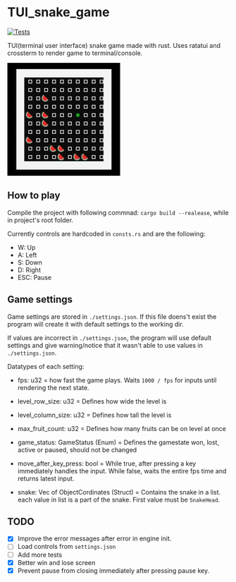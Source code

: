 # TUI_snake_game

[![Tests](https://github.com/Arttu05/TUI_snake_game/actions/workflows/test_and_build.yml/badge.svg)](https://github.com/Arttu05/TUI_snake_game/actions/workflows/test_and_build.yml)

TUI(terminal user interface) snake game made with rust. Uses ratatui and crossterm to render game to terminal/console.  

![Gameplay](assets/gameplay.gif)

## How to play

Compile the project with following commnad: ```cargo build --realease```, while in project's root folder.

Currently controls are hardcoded in ```consts.rs``` and are the following:

- W:     Up
- A:     Left
- S:     Down
- D:     Right
- ESC:   Pause

## Game settings

Game settings are stored in ```./settings.json```. If this file doens't exist the program will create it with default settings to the working dir.

If values are incorrect in ```./settings.json```, the program will use default settings and give warning/notice that it wasn't able to use values in ```./settings.json```.

Datatypes of each setting:

- fps: u32 = how fast the game plays. Waits ```1000 / fps``` for inputs until rendering the next state.

- level_row_size: u32 = Defines how wide the level is

- level_column_size: u32 = Defines how tall the level is

- max_fruit_count: u32 = Defines how many fruits can be on level at once

- game_status: GameStatus (Enum) = Defines the gamestate won, lost, active or paused, should not be changed

- move_after_key_press: bool = While true, after pressing a key immediately handles the input. While false, waits the entire fps time and returns latest input.

- snake: Vec of ObjectCordinates (Struct) = Contains the snake in a list. each value in list is a part of the snake. First value must be ```SnakeHead```. 


## TODO

- [x] Improve the error messages after error in engine init.
- [ ] Load controls from ```settings.json```
- [ ] Add more tests
- [x] Better win and lose screen
- [x] Prevent pause from closing immediately after pressing pause key.